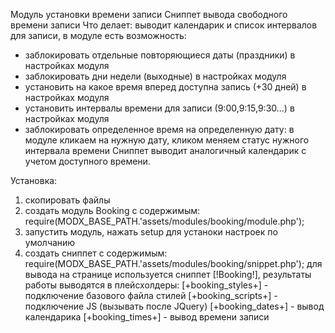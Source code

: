 Модуль установки времени записи
Сниппет вывода свободного времени записи
Что делает:
выводит календарик и список интервалов для записи, в модуле есть возможность:
- заблокировать отдельные повторяющиеся даты (праздники) в настройках модуля
- заблокировать дни недели (выходные) в настройках модуля
- установить на какое время вперед доступна запись (+30 дней) в настройках модуля
- установить интервалы времени для записи (9:00,9:15,9:30...) в настройках модуля
- заблокировать определенное время на определенную дату:
в модуле кликаем на нужную дату, кликом меняем статус нужного интервала времени
Сниппет выводит аналогичный календарик с учетом доступного времени.

Установка:
1) скопировать файлы
2) создать модуль Booking c содержимым:
require(MODX_BASE_PATH.'assets/modules/booking/module.php');
3) запустить модуль, нажать setup для устаноки настроек по умолчанию
4) создать сниппет с содержимым:
require(MODX_BASE_PATH.'assets/modules/booking/snippet.php');
для вывода на странице используется сниппет [!Booking!], результаты работы выводятся в плейсхолдеры:
[+booking_styles+] - подключение базового файла стилей
[+booking_scripts+] - подключение JS (вызывать после JQuery)
[+booking_dates+] - вывод календарика
[+booking_times+] - вывод времени записи
